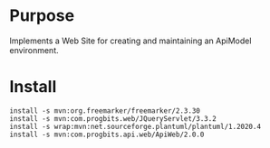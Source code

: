 # Purpose

Implements a Web Site for creating and maintaining an ApiModel environment.

# Install

```
install -s mvn:org.freemarker/freemarker/2.3.30
install -s mvn:com.progbits.web/JQueryServlet/3.3.2
install -s wrap:mvn:net.sourceforge.plantuml/plantuml/1.2020.4
install -s mvn:com.progbits.api.web/ApiWeb/2.0.0
```